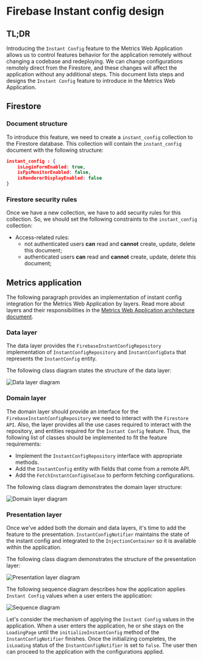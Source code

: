 # Firebase Instant config design

## TL;DR

Introducing the `Instant Config` feature to the Metrics Web Application allows us to control features behavior for the application remotely without changing a codebase and redeploying. 
We can change configurations remotely direct from the Firestore, and these changes will affect the application without any additional steps. 
This document lists steps and designs the `Instant Config` feature to introduce in the Metrics Web Application.

## Firestore

### Document structure

To introduce this feature, we need to create a `instant_config` collection to the Firestore database. This collection will contain the `instant_config` document with the following structure:

```json
instant_config : {
    isLoginFormEnabled: true,
    isFpsMonitorEnabled: false,
    isRendererDisplayEnabled: false
}
```

### Firestore security rules

Once we have a new collection, we have to add security rules for this collection. So, we should set the following constraints to the `instant_config` collection: 

- Access-related rules:
    - not authenticated users **can** read and **cannot** create, update, delete this document; 
    - authenticated users **can** read and **cannot** create, update, delete this document; 

## Metrics application

The following paragraph provides an implementation of instant config integration for the Metrics Web Application by layers. Read more about layers and their responsibilities in the [Metrics Web Application architecture document](https://github.com/platform-platform/monorepo/blob/master/metrics/web/docs/01_metrics_web_application_architecture.md).

### Data layer

The data layer provides the `FirebaseInstantConfigRepository` implementation of `InstantConfigRepository` and `InstantConfigData` that represents the `InstantConfig` entity.

The following class diagram states the structure of the data layer:

![Data layer diagram](http://www.plantuml.com/plantuml/proxy?cache=no&fmt=svg&src=https://github.com/platform-platform/monorepo/raw/instant_config_design/metrics/web/docs/features/instant_config/diagrams/instant_config_data_layer_class_diagram.puml)

### Domain layer

The domain layer should provide an interface for the `FirebaseInstantConfigRepository` we need to interact with the `Firestore API`. Also, the layer provides all the use cases required to interact with the repository, and entities required for the `Instant Config` feature. Thus, the following list of classes should be implemented to fit the feature requirements:

- Implement the `InstantConfigRepository` interface with appropriate methods.
- Add the `InstantConfig` entity with fields that come from a remote API.
- Add the `FetchInstantConfigUseCase` to perform fetching configurations.

The following class diagram demonstrates the domain layer structure:

![Domain layer diagram](http://www.plantuml.com/plantuml/proxy?cache=no&fmt=svg&src=https://github.com/platform-platform/monorepo/raw/instant_config_design/metrics/web/docs/features/instant_config/diagrams/instant_config_domain_layer_class_diagram.puml)

### Presentation layer

Once we've added both the domain and data layers, it's time to add the feature to the presentation. `InstantConfigNotifier` maintains the state of the instant config and integrated to the `InjectionContainer` so it is available within the application.

The following class diagram demonstrates the structure of the presentation layer:

![Presentation layer diagram](http://www.plantuml.com/plantuml/proxy?cache=no&fmt=svg&src=https://github.com/platform-platform/monorepo/raw/instant_config_design/metrics/web/docs/features/instant_config/diagrams/instant_config_presentation_layer_class_diagram.puml)

The following sequence diagram describes how the application applies `Instant Config` values when a user enters the application:

![Sequence diagram](http://www.plantuml.com/plantuml/proxy?cache=no&fmt=svg&src=https://github.com/platform-platform/monorepo/raw/instant_config_design/metrics/web/docs/features/instant_config/diagrams/instant_config_sequence_diagram.puml)

Let's consider the mechanism of applying the `Instant Config` values in the application. When a user enters the application, he or she stays on the `LoadingPage` until the `initializeInstantConfig` method of the `InstantConfigNotifier` finishes. Once the initializing completes, the `isLoading` status of the `InstantConfigNotifier` is set to `false`. The user then can proceed to the application with the configurations applied.
